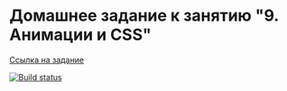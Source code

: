 # Домашнее задание к занятию "9. Анимации и CSS"

[Ссылка на задание](https://github.com/netology-code/ahj-homeworks/tree/video/anim)

[![Build status](https://ci.appveyor.com/api/projects/status/s41505vm62i7xu8u?svg=true)](https://ci.appveyor.com/project/arhandreu/js-anim)